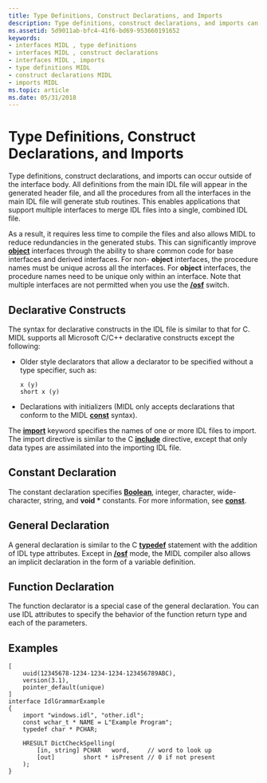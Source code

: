 ```yaml
---
title: Type Definitions, Construct Declarations, and Imports
description: Type definitions, construct declarations, and imports can occur outside of the interface body.
ms.assetid: 5d9011ab-bfc4-41f6-bd69-953660191652
keywords:
- interfaces MIDL , type definitions
- interfaces MIDL , construct declarations
- interfaces MIDL , imports
- type definitions MIDL
- construct declarations MIDL
- imports MIDL
ms.topic: article
ms.date: 05/31/2018
---
```


# Type Definitions, Construct Declarations, and Imports

Type definitions, construct declarations, and imports can occur outside of the interface body. All definitions from the main IDL file will appear in the generated header file, and all the procedures from all the interfaces in the main IDL file will generate stub routines. This enables applications that support multiple interfaces to merge IDL files into a single, combined IDL file.

As a result, it requires less time to compile the files and also allows MIDL to reduce redundancies in the generated stubs. This can significantly improve [**object**](object.md) interfaces through the ability to share common code for base interfaces and derived interfaces. For non- **object** interfaces, the procedure names must be unique across all the interfaces. For **object** interfaces, the procedure names need to be unique only within an interface. Note that multiple interfaces are not permitted when you use the [**/osf**](-osf.md) switch.

## Declarative Constructs

The syntax for declarative constructs in the IDL file is similar to that for C. MIDL supports all Microsoft C/C++ declarative constructs except the following:

-   Older style declarators that allow a declarator to be specified without a type specifier, such as:

    ``` syntax
    x (y) 
    short x (y)
    ```

-   Declarations with initializers (MIDL only accepts declarations that conform to the MIDL [**const**](const.md) syntax).

The [**import**](import.md) keyword specifies the names of one or more IDL files to import. The import directive is similar to the C [**include**](include.md) directive, except that only data types are assimilated into the importing IDL file.

## Constant Declaration

The constant declaration specifies [**Boolean**](boolean.md), integer, character, wide-character, string, and **void \*** constants. For more information, see [**const**](const.md).

## General Declaration

A general declaration is similar to the C [**typedef**](typedef.md) statement with the addition of IDL type attributes. Except in [**/osf**](-osf.md) mode, the MIDL compiler also allows an implicit declaration in the form of a variable definition.

## Function Declaration

The function declarator is a special case of the general declaration. You can use IDL attributes to specify the behavior of the function return type and each of the parameters.

## Examples

``` syntax
[ 
    uuid(12345678-1234-1234-1234-123456789ABC), 
    version(3.1), 
    pointer_default(unique) 
] 
interface IdlGrammarExample 
{ 
    import "windows.idl", "other.idl"; 
    const wchar_t * NAME = L"Example Program"; 
    typedef char * PCHAR; 
 
    HRESULT DictCheckSpelling( 
        [in, string] PCHAR   word,     // word to look up 
        [out]        short * isPresent // 0 if not present 
    ); 
}
```

 

 




